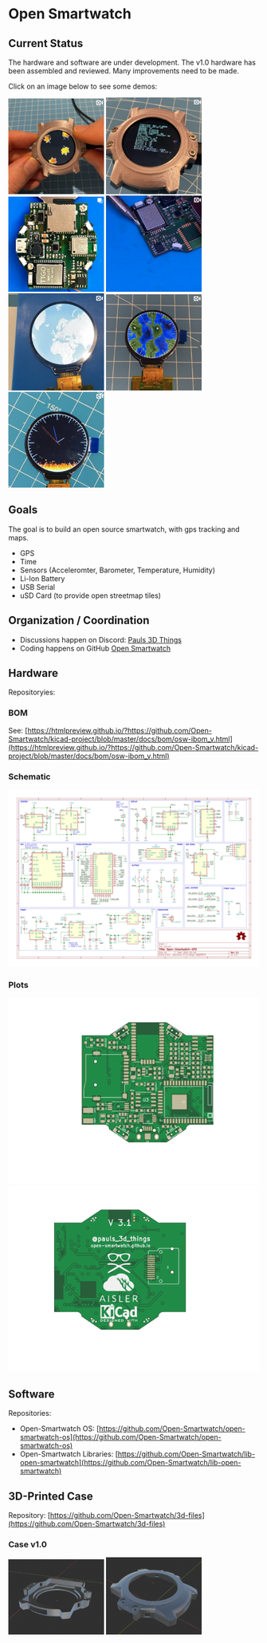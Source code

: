 # Open Smartwatch

## Current Status

The hardware and software are under development.
The v1.0 hardware has been assembled and reviewed. Many improvements need to be made.

Click on an image below to see some demos:

<a href="https://www.instagram.com/p/CHYqOoEqUUx/" target="_blank"><img src="assets/media-links/update-7.png" width="192px"/></a>
<a href="https://www.instagram.com/p/CHWNOh-KswS/" target="_blank"><img src="assets/media-links/update-6.png" width="192px"/></a>
<a href="https://www.instagram.com/p/CG4RQgAL288/" target="_blank"><img src="assets/media-links/update-5.png" width="192px"/></a>
<a href="https://www.instagram.com/p/CG7JhVLKmCw/" target="_blank"><img src="assets/media-links/update-4.png" width="192px"/></a>
<a href="https://www.instagram.com/p/CFM6PhgKQAZ/" target="_blank"><img src="assets/media-links/update-3.png" width="192px"/></a>
<a href="https://www.instagram.com/p/CEaALDAKkrY/" target="_blank"><img src="assets/media-links/update-2.png" width="192px"/></a>
<a href="https://www.instagram.com/p/CEXmMHgqWuu/" target="_blank"><img src="assets/media-links/update-1.png" width="192px"/></a>

## Goals

The goal is to build an open source smartwatch, with gps tracking and maps.

- GPS
- Time
- Sensors (Acceleromter, Barometer, Temperature, Humidity)
- Li-Ion Battery
- USB Serial
- uSD Card (to provide open streetmap tiles)

## Organization / Coordination

* Discussions happen on Discord: [Pauls 3D Things](https://discord.gg/9DK5JY6) 
* Coding happens on GitHub [Open Smartwatch](https://github.com/Open-Smartwatch)

## Hardware

Repositoryies: 

### BOM

See: [https://htmlpreview.github.io/?https://github.com/Open-Smartwatch/kicad-project/blob/master/docs/bom/osw-ibom_v.html](https://htmlpreview.github.io/?https://github.com/Open-Smartwatch/kicad-project/blob/master/docs/bom/osw-ibom_v.html)

### Schematic
[![Schematic](https://raw.githubusercontent.com/Open-Smartwatch/kicad-project/master/docs/img/osw-schematic.svg)](https://raw.githubusercontent.com/Open-Smartwatch/kicad-project/master/docs/osw-schematic.pdf)

### Plots
[![front](https://raw.githubusercontent.com/Open-Smartwatch/kicad-project/master/docs/img/osw-top.svg)](https://raw.githubusercontent.com/Open-Smartwatch/kicad-project/master/docs/img/osw-top.svg)
[![bottom](https://raw.githubusercontent.com/Open-Smartwatch/kicad-project/master/docs/img/osw-bottom.svg)](https://raw.githubusercontent.com/Open-Smartwatch/kicad-project/master/docs/img/osw-bottom.svg)

## Software 

Repositories:

* Open-Smartwatch OS: [https://github.com/Open-Smartwatch/open-smartwatch-os](https://github.com/Open-Smartwatch/open-smartwatch-os)
* Open-Smartwatch Libraries: [https://github.com/Open-Smartwatch/lib-open-smartwatch](https://github.com/Open-Smartwatch/lib-open-smartwatch)

## 3D-Printed Case

Repository: [https://github.com/Open-Smartwatch/3d-files](https://github.com/Open-Smartwatch/3d-files)

### Case v1.0

<img src="assets/renders/case-v1.0-bot.png" width="192px" />
<img src="assets/renders/case-v1.0-top.png" width="192px" />
